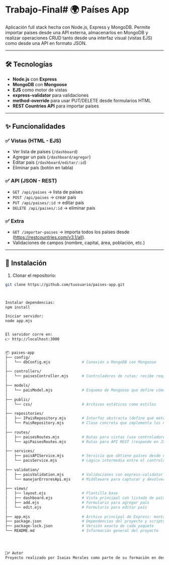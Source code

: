 # Trabajo-Final# 🌍 Países App

Aplicación full stack hecha con Node.js, Express y MongoDB. Permite importar países desde una API externa, almacenarlos en MongoDB y realizar operaciones CRUD tanto desde una interfaz visual (vistas EJS) como desde una API en formato JSON.

---

## 🛠 Tecnologías

- **Node.js** con **Express**
- **MongoDB** con **Mongoose**
- **EJS** como motor de vistas
- **express-validator** para validaciones
- **method-override** para usar PUT/DELETE desde formularios HTML
- **REST Countries API** para importar países

---

## ✨ Funcionalidades

### ✅ Vistas (HTML - EJS)

- Ver lista de países (`/dashboard`)
- Agregar un país (`/dashboard/agregar`)
- Editar país (`/dashboard/editar/:id`)
- Eliminar país (botón en tabla)

### ✅ API (JSON - REST)

- `GET /api/paises` → lista de países
- `POST /api/paises` → crear país
- `PUT /api/paises/:id` → editar país
- `DELETE /api/paises/:id` → eliminar país

### ✅ Extra

- `GET /importar-paises` → importa todos los países desde (https://restcountries.com/v3.1/all).
- Validaciones de campos (nombre, capital, área, población, etc.)

---

## 🧾 Instalación

1. Clonar el repositorio:

```bash
git clone https://github.com/tuusuario/paises-app.git



Instalar dependencias:
npm install

Iniciar servidor:
node app.mjs


El servidor corre en:
👉 http://localhost:3000


📦 paises-app
├── config/
│   └── dbConfig.mjs              # Conexión a MongoDB con Mongoose
│
├── controllers/
│   └── paisesController.mjs      # Controladores de rutas: recibe req/res y llama a servicios
│
├── models/
│   └── paisModel.mjs             # Esquema de Mongoose que define cómo se guarda un país
│
├── public/
│   └── css/                      # Archivos estáticos como estilos
│
├── repositories/
│   ├── IPaisRepository.mjs       # Interfaz abstracta (define qué métodos debe tener el repositorio)
│   └── PaisRepository.mjs        # Clase concreta que implementa los métodos para acceder a MongoDB
│
├── routes/
│   ├── paisesRoutes.mjs          # Rutas para vistas (usa controladores y renderiza EJS)
│   └── apiPaisesRoutes.mjs       # Rutas para API REST (responde en JSON)
│
├── services/
│   ├── paisAPIService.mjs        # Servicio que obtiene países desde una API externa
│   └── paisService.mjs           # Lógica intermedia entre el controlador y el repositorio
│
├── validation/
│   ├── paisValidation.mjs        # Validaciones con express-validator (name, capital, etc.)
│   └── manejarErroresApi.mjs     # Middleware para capturar y devolver errores de validación
│
├── views/
│   ├── layout.ejs                # Plantilla base
│   ├── dashboard.ejs             # Vista principal con listado de países
│   ├── add.ejs                   # Formulario para agregar país
│   └── edit.ejs                  # Formulario para editar país
│
├── app.mjs                       # Archivo principal de Express: monta middlewares y rutas
├── package.json                  # Dependencias del proyecto y scripts
├── package-lock.json             # Versión exacta de cada paquete
└── README.md                     # Información general del proyecto




🙋‍♂️ Autor
Proyecto realizado por Isaias Morales como parte de su formación en desarrollo full stack y backend con Node.js y MongoDB.

